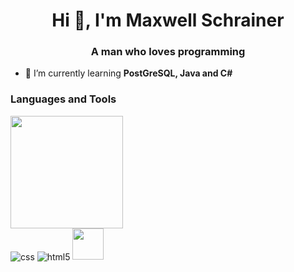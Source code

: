 <h1 align="center">Hi 👋, I'm Maxwell Schrainer</h1>
<h3 align="center">A man who loves programming</h3>

- 🌱 I’m currently learning **PostGreSQL, Java and C#**

<h3 align="left">Languages and Tools</h3>

<img height="180em" src="https://github-readme-stats-git-masterrstaa-rickstaa.vercel.app/api/top-langs/?username=maxwellschrainer&layout=compact&langs_count=7&theme=dracula"/>

<div>
  <img align="center" alt="css" src="https://img.shields.io/badge/CSS3-1572B6?style=for-the-badge&logo=css3&logoColor=white"/>
  <img align="center" alt="html5" src="https://img.shields.io/badge/HTML5-E34F26?style=for-the-badge&logo=html5&logoColor=white"/>
  <img height="50px" src="https://cdn.jsdelivr.net/gh/devicons/devicon@latest/icons/windows11/windows11-original.svg" />
</div>

